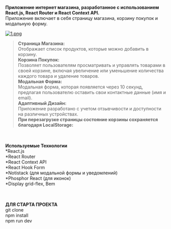 
**Приложение интернет магазина, разработанное с использованием React.js, React Router и React Context API.** <br>
Приложение включает в себя страницу магазина, корзину покупок и модальную форму.

[![1.png](https://i.postimg.cc/0NRx3jVq/1.png)](https://postimg.cc/DSgt4vVC)

>**Страница Магазина:** <br>
>Отображает список продуктов, которые можно добавить в корзину.<br>
**Корзина Покупок: <br>**
>Позволяет пользователям просматривать и управлять товарами в своей корзине, включая увеличение или уменьшение количества каждого товара и удаление товаров.<br>
**Модальная Форма:**
><br>Модальная форма, которая появляется через 10 секунд, предлагая пользователю оставить свои контактные данные (имя и email).<br>
**Адаптивный Дизайн:**
><br>Приложение разработано с учетом отзывчивости и доступности на различных устройствах.<br>
**При перезагрузке страницы состояние корзины сохраняется благодаря LocalStorage:**
>
<br>
<br>
<b>Используемые Технологии</b><br>
*React.js<br>
*React Router<br>
*React Context API<br>
*React Hook Form<br>
*Notistack (для модальной формы и уведомлений)<br>
*Phosphor React (для иконок)<br>
*Display grid-flex, Bem<br>

<br>
<br>

<strong>ДЛЯ СТАРТА ПРОЕКТА</strong><br>
git clone<br>
npm install<br>
npm run dev<br>
